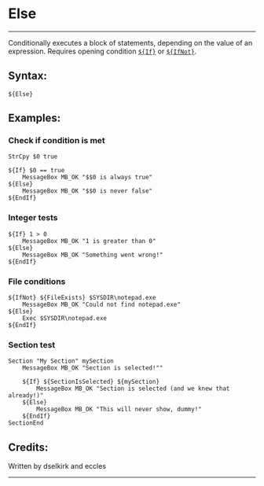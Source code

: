 # Else

---

Conditionally executes a block of statements, depending on the value of an expression. Requires opening condition [`${If}`][1] or [`${IfNot}`][2].

## Syntax:

	${Else}

## Examples:

### Check if condition is met

	StrCpy $0 true

	${If} $0 == true
		MessageBox MB_OK "$$0 is always true"
	${Else}
		MessageBox MB_OK "$$0 is never false"
	${EndIf}

### Integer tests

	${If} 1 > 0
		MessageBox MB_OK "1 is greater than 0"
	${Else}
		MessageBox MB_OK "Something went wrong!"
	${EndIf}

### File conditions

	${IfNot} ${FileExists} $SYSDIR\notepad.exe
		MessageBox MB_OK "Could not find notepad.exe"
	${Else}
		Exec $SYSDIR\notepad.exe
	${EndIf}

### Section test

	Section "My Section" mySection
		MessageBox MB_OK "Section is selected!""

		${If} ${SectionIsSelected} ${mySection}
			MessageBox MB_OK "Section is selected (and we knew that already!)"
		${Else}
			MessageBox MB_OK "This will never show, dummy!"
		${EndIf}
	SectionEnd

## Credits:

Written by dselkirk and eccles

---

[1]: If.md
[2]: IfNot.md